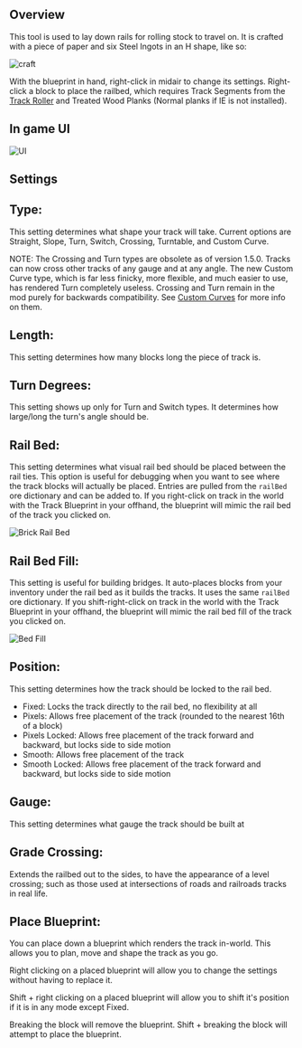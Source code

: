## Overview

This tool is used to lay down rails for rolling stock to travel on. It is crafted with a piece of paper and six Steel Ingots in an H shape, like so:

![craft](immersiverailroading:wiki/images/track1.png)

With the blueprint in hand, right-click in midair to change its settings. Right-click a block to place the railbed, which requires Track Segments from the [Track Roller](immersiverailroading:wiki/en_us/machines/track_roller.md) and Treated Wood Planks (Normal planks if IE is not installed).

## In game UI

![UI](immersiverailroading:wiki/images/track2.png)

## Settings

## Type:

This setting determines what shape your track will take. Current options are Straight, Slope, Turn, Switch, Crossing, Turntable, and Custom Curve.

NOTE: The Crossing and Turn types are obsolete as of version 1.5.0. Tracks can now cross other tracks of any gauge and at any angle. The new Custom Curve type, which is far less finicky, more flexible, and much easier to use, has rendered Turn completely useless. Crossing and Turn remain in the mod purely for backwards compatibility. See [Custom Curves](immersiverailroading:wiki/en_us/custom_curves.md) for more info on them.

## Length:

This setting determines how many blocks long the piece of track is.

## Turn Degrees:

This setting shows up only for Turn and Switch types.  It determines how large/long the turn's angle should be.

## Rail Bed:

This setting determines what visual rail bed should be placed between the rail ties.  This option is useful for debugging when you want to see where the track blocks will actually be placed. Entries are pulled from the `railBed` ore dictionary and can be added to. If you right-click on track in the world with the Track Blueprint in your offhand, the blueprint will mimic the rail bed of the track you clicked on.

![Brick Rail Bed](immersiverailroading:wiki/images/track3.png)

## Rail Bed Fill:

This setting is useful for building bridges.  It auto-places blocks from your inventory under the rail bed as it builds the tracks. It uses the same `railBed` ore dictionary. If you shift-right-click on track in the world with the Track Blueprint in your offhand, the blueprint will mimic the rail bed fill of the track you clicked on.

![Bed Fill](immersiverailroading:wiki/images/track4.png)

## Position:

This setting determines how the track should be locked to the rail bed.

* Fixed: Locks the track directly to the rail bed, no flexibility at all
* Pixels: Allows free placement of the track (rounded to the nearest 16th of a block)
* Pixels Locked: Allows free placement of the track forward and backward, but locks side to side motion
* Smooth: Allows free placement of the track
* Smooth Locked: Allows free placement of the track forward and backward, but locks side to side motion

## Gauge:

This setting determines what gauge the track should be built at

## Grade Crossing:

Extends the railbed out to the sides, to have the appearance of a level crossing; such as those used at intersections of roads and railroads tracks in real life.

## Place Blueprint:

You can place down a blueprint which renders the track in-world.  This allows you to plan, move and shape the track as you go.

Right clicking on a placed blueprint will allow you to change the settings without having to replace it.

Shift \+ right clicking on a placed blueprint will allow you to shift it's position if it is in any mode except Fixed.

Breaking the block will remove the blueprint.  Shift \+ breaking the block will attempt to place the blueprint.
